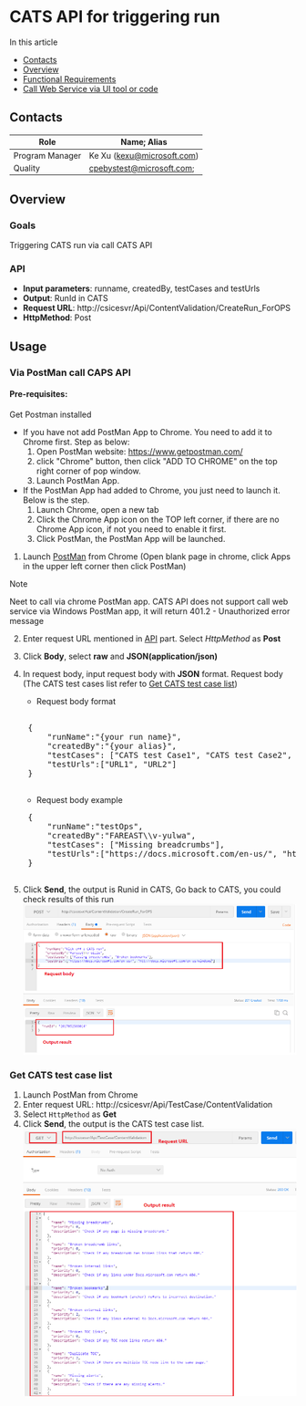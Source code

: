 # CATS API for triggering run
In this article
* [Contacts](#contacts)
* [Overview](#overview)
* [Functional Requirements](#requirement)
* [Call Web Service via UI tool or code](#usage)

## <a id='contacts'></a> Contacts
|Role |Name; Alias|
|-----|-----|
|Program Manager|Ke Xu (kexu@microsoft.com)|
|Quality|cpebystest@microsoft.com;|

## <a id='overview'></a> Overview
### Goals
Triggering CATS run via call CATS API

### <a id='api'></a> API
* **Input parameters**: runname, createdBy, testCases and testUrls
* **Output**: RunId in CATS
* **Request URL**: http://csicesvr/Api/ContentValidation/CreateRun_ForOPS
* **HttpMethod**: Post

## <a id='usage'></a> Usage
### Via PostMan call CAPS API
#### Pre-requisites:
Get Postman installed
- If you have not add PostMan App to Chrome. You need to add it to Chrome first.  Step as below:
    1. Open PostMan website: https://www.getpostman.com/
    2. click "Chrome" button, then click "ADD TO CHROME" on the top right corner of pop window.
    3. Launch PostMan App. 
- If the PostMan App had added to Chrome, you just need to launch it. Below is the step.
    1. Launch Chrome, open a new tab
    2. Click the Chrome App icon on the TOP left corner, if there are no Chrome App icon, if not you need to enable it first. 
    3. Click PostMan, the PostMan App will be launched.


1. Launch [PostMan](https://www.getpostman.com/) from Chrome (Open blank page in chrome, click Apps in the upper left corner then click PostMan)
> [!Note] 
> Neet to call via chrome PostMan app. CATS API does not support call web service via Windows PostMan app, it will return 401.2 - Unauthorized error message

2. Enter request URL mentioned in [API](#api) part. Select *HttpMethod* as **Post**
3. Click **Body**, select **raw** and **JSON(application/json)**
4. In request body, input request body with **JSON** format. 
    Request body (The CATS test cases list refer to [Get CATS test case list](#get-cats-test-cases-list))
    - Request body format
    <pre> 
    {
        "runName":"{your run name}",
        "createdBy":"{your alias}",
        "testCases": ["CATS test Case1", "CATS test Case2", …],
        "testUrls":["URL1", "URL2"]
    }
    </pre>
    - Request body example
    <pre>
    {
        "runName":"testOps",
        "createdBy":"FAREAST\\v-yulwa",
        "testCases": ["Missing breadcrumbs"],
        "testUrls":["https://docs.microsoft.com/en-us/", "https://docs.microsoft.com/en-us/windows/"]
    }
    </pre>

5. Click **Send**, the output is Runid in CATS, Go back to CATS, you could check results of this run
    ![Trigger a CATS Run](../Images/Trigger_a_CATS_Run.png)

### <a id='get-cats-test-cases-list'></a> Get CATS test case list
1. Launch PostMan from Chrome
2. Enter request URL: http://csicesvr/Api/TestCase/ContentValidation 
3. Select `HttpMethod` as **Get**
4. Click **Send**, the output is the CATS test case list.
    ![Get CATS Test Case List](../Images/Get_CATS_Test_Case_List.png)
